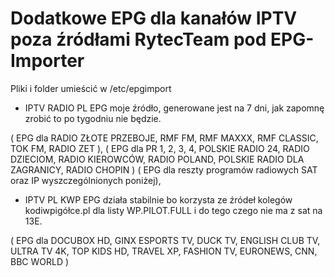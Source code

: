 # Dodatkowe EPG dla kanałów IPTV poza źródłami RytecTeam pod EPG-Importer

Pliki i folder umieścić w /etc/epgimport

- IPTV RADIO PL EPG moje źródło, generowane jest na 7 dni, jak zapomnę zrobić to po tygodniu nie będzie.

( EPG dla RADIO ZŁOTE PRZEBOJE, RMF FM, RMF MAXXX, RMF CLASSIC, TOK FM, RADIO ZET ),
( EPG dla PR 1, 2, 3, 4, POLSKIE RADIO 24, RADIO DZIECIOM, RADIO KIEROWCÓW, RADIO POLAND, POLSKIE RADIO DLA ZAGRANICY, RADIO CHOPIN )
( EPG dla reszty programów radiowych SAT oraz IP wyszczególnionych poniżej),

- IPTV PL KWP EPG działa stabilnie bo korzysta ze źródeł kolegów kodiwpigółce.pl dla listy WP.PILOT.FULL i do tego czego nie ma z sat na 13E.

( EPG dla DOCUBOX HD, GINX ESPORTS TV, DUCK TV, ENGLISH CLUB TV, ULTRA TV 4K,  TOP KIDS HD, TRAVEL XP, FASHION TV, EURONEWS, CNN, BBC WORLD )
